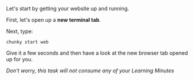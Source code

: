 Let's start by getting your website up and running.

First, let's open up a **new terminal tab**.

Next, type:

```  
chunky start web
```

Give it a few seconds and then have a look at the new browser tab opened up for you.

*Don't worry, this task will not consume any of your Learning Minutes*